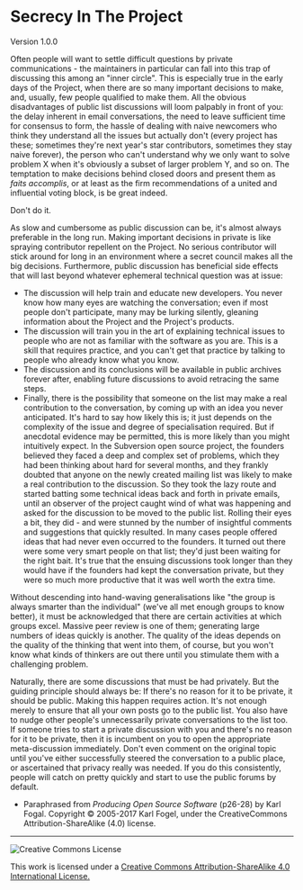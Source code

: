 # Secrecy In The Project

Version 1.0.0

Often people will want to settle difficult questions by private communications - the maintainers in particular can fall into this trap of discussing this among an "inner circle". This is especially true in the early days of the Project, when there are so many important decisions to make, and, usually, few people qualified to make them. All the obvious disadvantages of  public list discussions will loom palpably in front of you: the delay inherent in email conversations, the need to leave sufficient time for consensus to form, the hassle of dealing with naive newcomers who think they understand all the issues but actually don't (every project has these; sometimes they're next year's star contributors, sometimes they stay naive forever), the person who can't understand why we only want to solve problem X when it's obviously a subset of larger problem Y, and so on. The temptation to make decisions behind closed doors and present them as *faits accomplis*, or at least as the firm recommendations of a united and influential voting block, is be great indeed.

Don't do it.

As slow and cumbersome as public discussion can be, it's almost always preferable in the long run. Making important decisions in private is like spraying contributor repellent on the Project. No serious contributor will stick around for long in an environment where a secret council makes all the big decisions. Furthermore, public discussion has beneficial side effects that will last beyond whatever ephemeral technical question was at issue:

- The discussion will help train and educate new developers. You never know how many eyes are watching the conversation; even if most people don't participate, many may be lurking silently, gleaning information about the Project and the Project's products.
- The discussion will train you in the art of explaining technical issues to people who are not as familiar with the software as you are. This is a skill that requires practice, and you can't get that practice by talking to people who already know what you know.
- The discussion and its conclusions will be available in public archives forever after, enabling future discussions to avoid retracing the same steps.
- Finally, there is the possibility that someone on the list may make a real contribution to the conversation, by coming up with an idea you never anticipated. It's hard to say how likely this is; it just depends on the complexity of the issue and degree of specialisation required. But if anecdotal evidence may be permitted, this is more likely than you might intuitively expect. In the Subversion open source project, the founders believed they faced a deep and complex set of problems, which they had been thinking about hard for several months, and they frankly doubted that anyone on the newly created mailing list was likely to make a real contribution to the discussion. So they took the lazy route and started batting some technical ideas back and forth in private emails, until an observer of the project caught wind of what was happening and asked for the discussion to be moved to the public list. Rolling their eyes a bit, they did - and were stunned by the number of insightful comments and suggestions that quickly resulted. In many cases people offered ideas that had never even occurred to the founders. It turned out there were some very smart people on that list; they'd just been waiting for the right bait. It's true that the ensuing discussions took longer than they would have if the founders had kept the conversation private, but they were so much more productive that it was well worth the extra time.

Without descending into hand-waving generalisations like "the group is always smarter than the individual" (we've all met enough groups to know better), it must be acknowledged that there are certain activities at which groups excel. Massive peer review is one of them; generating large numbers of ideas quickly is another. The quality of the ideas depends on the quality of the thinking that went into them, of course, but you won't know what kinds of thinkers are out there until you stimulate them with a challenging problem.

Naturally, there are some discussions that must be had privately. But the guiding principle should always be: If there's no reason for it to be private, it should be public. Making this happen requires action. It's not enough merely to ensure that all your own posts go to the public list. You also have to nudge other people's unnecessarily private conversations to the list too. If someone tries to start a private discussion with you and there's no reason for it to be private, then it is incumbent on you to open the appropriate meta-discussion immediately. Don't even comment on the original topic until you've either successfully steered the conversation to a public place, or ascertained that privacy really was needed. If you do this consistently, people will catch on pretty quickly and start to use the public forums by default.

- Paraphrased from *Producing Open Source Software* (p26-28) by Karl Fogal. Copyright &copy; 2005-2017 Karl Fogel, under the CreativeCommons Attribution-ShareAlike (4.0) license.

---

![Creative Commons License](https://i.creativecommons.org/l/by-sa/4.0/88x31.png "Creative Commons License")

This work is licensed under a [Creative Commons Attribution-ShareAlike 4.0 International License.](https://creativecommons.org/licenses/by-sa/4.0/)
